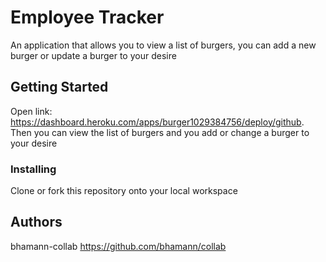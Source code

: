 # Employee Tracker
An application that allows you to view a list of burgers, you can add a new burger or update a burger to your desire

## Getting Started
Open link: https://dashboard.heroku.com/apps/burger1029384756/deploy/github. Then you can view the list of burgers and you add or change a burger to your desire

### Installing
Clone or fork this repository onto your local workspace

## Authors
bhamann-collab
https://github.com/bhamann/collab
